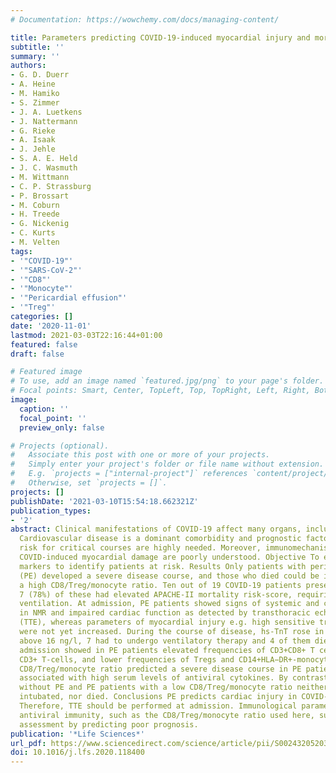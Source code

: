 ```yaml
---
# Documentation: https://wowchemy.com/docs/managing-content/

title: Parameters predicting COVID-19-induced myocardial injury and mortality
subtitle: ''
summary: ''
authors:
- G. D. Duerr
- A. Heine
- M. Hamiko
- S. Zimmer
- J. A. Luetkens
- J. Nattermann
- G. Rieke
- A. Isaak
- J. Jehle
- S. A. E. Held
- J. C. Wasmuth
- M. Wittmann
- C. P. Strassburg
- P. Brossart
- M. Coburn
- H. Treede
- G. Nickenig
- C. Kurts
- M. Velten
tags:
- '"COVID-19"'
- '"SARS-CoV-2"'
- '"CD8"'
- '"Monocyte"'
- '"Pericardial effusion"'
- '"Treg"'
categories: []
date: '2020-11-01'
lastmod: 2021-03-03T22:16:44+01:00
featured: false
draft: false

# Featured image
# To use, add an image named `featured.jpg/png` to your page's folder.
# Focal points: Smart, Center, TopLeft, Top, TopRight, Left, Right, BottomLeft, Bottom, BottomRight.
image:
  caption: ''
  focal_point: ''
  preview_only: false

# Projects (optional).
#   Associate this post with one or more of your projects.
#   Simply enter your project's folder or file name without extension.
#   E.g. `projects = ["internal-project"]` references `content/project/deep-learning/index.md`.
#   Otherwise, set `projects = []`.
projects: []
publishDate: '2021-03-10T15:54:18.662321Z'
publication_types:
- '2'
abstract: Clinical manifestations of COVID-19 affect many organs, including the heart.
  Cardiovascular disease is a dominant comorbidity and prognostic factors predicting
  risk for critical courses are highly needed. Moreover, immunomechanisms underlying
  COVID-induced myocardial damage are poorly understood. Objective To elucidate prognostic
  markers to identify patients at risk. Results Only patients with pericardial effusion
  (PE) developed a severe disease course, and those who died could be identified by
  a high CD8/Treg/monocyte ratio. Ten out of 19 COVID-19 patients presented with PE,
  7 (78%) of these had elevated APACHE-II mortality risk-score, requiring mechanical
  ventilation. At admission, PE patients showed signs of systemic and cardiac inflammation
  in NMR and impaired cardiac function as detected by transthoracic echocardiography
  (TTE), whereas parameters of myocardial injury e.g. high sensitive troponin-t (hs-TnT)
  were not yet increased. During the course of disease, hs-TnT rose in 8 of the PE-patients
  above 16 ng/l, 7 had to undergo ventilatory therapy and 4 of them died. FACS at
  admission showed in PE patients elevated frequencies of CD3+CD8+ T cells among all
  CD3+ T-cells, and lower frequencies of Tregs and CD14+HLA−DR+-monocytes. A high
  CD8/Treg/monocyte ratio predicted a severe disease course in PE patients, and was
  associated with high serum levels of antiviral cytokines. By contrast, patients
  without PE and PE patients with a low CD8/Treg/monocyte ratio neither had to be
  intubated, nor died. Conclusions PE predicts cardiac injury in COVID-19 patients.
  Therefore, TTE should be performed at admission. Immunological parameters for dysfunctional
  antiviral immunity, such as the CD8/Treg/monocyte ratio used here, supports risk
  assessment by predicting poor prognosis.
publication: '*Life Sciences*'
url_pdf: https://www.sciencedirect.com/science/article/pii/S002432052031153X
doi: 10.1016/j.lfs.2020.118400
---
```

